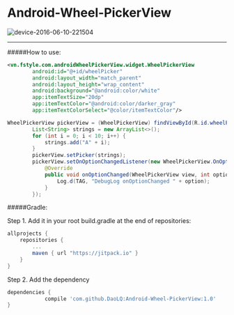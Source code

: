 # Android-Wheel-PickerView

![device-2016-06-10-221504](https://cloud.githubusercontent.com/assets/6355989/15969315/b7a64096-2f59-11e6-86ec-36ad5319a200.png)

------------------------------------------------------------------------

#####How to use:
```xml
<vn.fstyle.com.androidWheelPickerView.widget.WheelPickerView
        android:id="@+id/wheelPicker"
        android:layout_width="match_parent"
        android:layout_height="wrap_content"
        android:background="@android:color/white"
        app:itemTextSize="20dp"
        app:itemTextColor="@android:color/darker_gray"
        app:itemTextColorSelect="@color/itemTextColor"/>
```
```java
WheelPickerView pickerView = (WheelPickerView) findViewById(R.id.wheelPicker);
        List<String> strings = new ArrayList<>();
        for (int i = 0; i < 10; i++) {
            strings.add("A" + i);
        }
        pickerView.setPicker(strings);
        pickerView.setOnOptionChangedListener(new WheelPickerView.OnOptionChangedListener() {
            @Override
            public void onOptionChanged(WheelPickerView view, int option) {
                Log.d(TAG, "DebugLog onOptionChanged " + option);
            }
        });
```
#####Gradle:

Step 1. Add it in your root build.gradle at the end of repositories:

```gradle
allprojects {
	repositories {
		...
		maven { url "https://jitpack.io" }
	}
}
```

Step 2. Add the dependency
```gradle
dependencies {
	        compile 'com.github.DaoLQ:Android-Wheel-PickerView:1.0'
}
```

